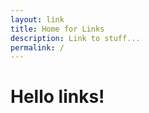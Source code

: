 ```yaml
---
layout: link
title: Home for Links
description: Link to stuff...
permalink: /
---
```


<h1>Hello links!</h1>
